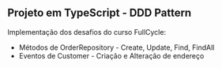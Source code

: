 ## Projeto em TypeScript - DDD Pattern

Implementação dos desafios do curso FullCycle:

* Métodos de OrderRepository - Create, Update, Find, FindAll
* Eventos de Customer - Criação e Alteração de endereço